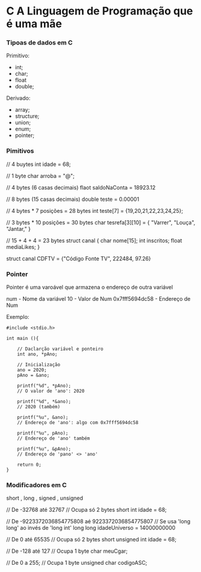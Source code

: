 # C A Linguagem de Programação que é uma mãe

### Tipoas de dados em C

Primitivo:

- int;
- char;
- float
- double;

Derivado:

- array;
- structure;
- union;
- enum;
- pointer;

### Pimitivos

// 4 buytes
int idade = 68;

// 1 byte
char arroba = "@";

// 4 bytes (6 casas decimais)
flaot saldoNaConta = 18923.12

// 8 bytes (15 casas decimais)
double teste = 0.00001

// 4 bytes \* 7 posições = 28 bytes
int teste[7] = {19,20,21,22,23,24,25};

// 3 bytes \* 10 posições = 30 bytes
char tesrefa[3][10] = {
"Varrer",
"Louça",
"Jantar,"
}

// 15 + 4 + 4 = 23 bytes
struct canal
{
char nome[15];
int inscritos;
float mediaLikes;
}

struct canal CDFTV = {"Código Fonte TV", 222484, 97.26}

### Pointer

Pointer é uma varoável que armazena o endereço de outra variável

num - Nome da variável
10 - Valor de Num
0x7fff5694dc58 - Endereço de Num

Exemplo:

    #include <stdio.h>

    int main (){

        // Daclarção variável e ponteiro
        int ano, *pAno;

        // Inicialização
        ano = 2020;
        pAno = &ano;

        printf("%d", *pAno);
        // O valor de 'ano': 2020

        printf("%d", *&ano);
        // 2020 (também)

        printf("%u", &ano);
        // Endereço de 'ano': algo com 0x7fff5694dc58

        printf("%u", pAno);
        // Endereço de 'ano' também

        printf("%u", &pAno);
        // Endereço de 'pano' <> 'ano'

        return 0;
    }

### Modificadores em C

short , long , signed , unsigned

// De -32768 até 32767
// Ocupa só 2 bytes
short int idade = 68;

// De -9223372036854775808 aé 9223372036854775807
// Se usa 'long long' ao invés de 'long int'
long long idadeUniverso = 14000000000

// De 0 até 65535
// Ocupa só 2 bytes
short unsigned int idade = 68;

// De -128 até 127
// Ocupa 1 byte
char meuCgar;

// De 0 a 255;
// Ocupa 1 byte
unsigned char codigoASC;
